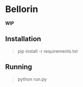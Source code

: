 # Bellorin

__WIP__

## Installation

> pip install -r requirements.txt

## Running

> python run.py